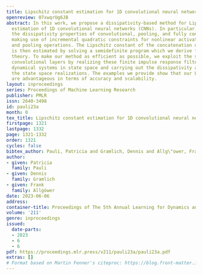 ```yaml
---
title: Lipschitz constant estimation for 1D convolutional neural networks
openreview: 07xwqrUg6JB
abstract: In this work, we propose a dissipativity-based method for Lipschitz constant
  estimation of 1D convolutional neural networks (CNNs). In particular, we analyze
  the dissipativity properties of convolutional, pooling, and fully connected layers
  making use of incremental quadratic constraints for nonlinear activation functions
  and pooling operations. The Lipschitz constant of the concatenation of these mappings
  is then estimated by solving a semidefinite program which we derive from dissipativity
  theory. To make our method as efficient as possible, we exploit the structure of
  convolutional layers by realizing these finite impulse response filters as causal
  dynamical systems in state space and carrying out the dissipativity analysis for
  the state space realizations. The examples we provide show that our Lipschitz bounds
  are advantageous in terms of accuracy and scalability.
layout: inproceedings
series: Proceedings of Machine Learning Research
publisher: PMLR
issn: 2640-3498
id: pauli23a
month: 0
tex_title: Lipschitz constant estimation for 1D convolutional neural networks
firstpage: 1321
lastpage: 1332
page: 1321-1332
order: 1321
cycles: false
bibtex_author: Pauli, Patricia and Gramlich, Dennis and Allg\"ower, Frank
author:
- given: Patricia
  family: Pauli
- given: Dennis
  family: Gramlich
- given: Frank
  family: Allgöwer
date: 2023-06-06
address:
container-title: Proceedings of The 5th Annual Learning for Dynamics and Control Conference
volume: '211'
genre: inproceedings
issued:
  date-parts:
  - 2023
  - 6
  - 6
pdf: https://proceedings.mlr.press/v211/pauli23a/pauli23a.pdf
extras: []
# Format based on Martin Fenner's citeproc: https://blog.front-matter.io/posts/citeproc-yaml-for-bibliographies/
---
```

